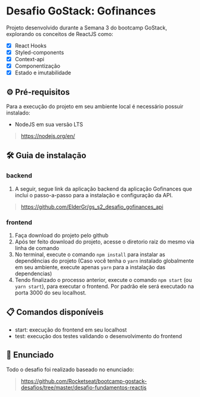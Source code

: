 # Desafio GoStack: Gofinances
Projeto desenvolvido durante a Semana 3 do bootcamp GoStack, explorando os conceitos de ReactJS como:
- [x] React Hooks
- [x] Styled-components
- [x] Context-api
- [x] Componentização
- [x] Estado e imutabilidade

## ⚙ Pré-requisitos
Para a execução do projeto em seu ambiente local é necessário possuir instalado:

- NodeJS em sua versão LTS
> https://nodejs.org/en/

## 🛠 Guia de instalação

### backend
1. A seguir, segue link da aplicação backend da aplicação Gofinances que inclui o passo-a-passo para a instalação e configuração da API.
> https://github.com/ElderGr/gs_s2_desafio_gofinances_api

### frontend
1. Faça download do projeto pelo github
2. Após ter feito download do projeto, acesse o diretorio raiz do mesmo via linha de comando
3. No terminal, execute o comando `npm install` para instalar as dependências do projeto (Caso você tenha o `yarn` instalado globalmente em seu ambiente, execute apenas `yarn` para a instalação das dependencias)
4. Tendo finalizado o processo anterior, execute o comando `npm start` (ou `yarn start`), para executar o frontend. Por padrão ele será executado na porta 3000 do seu localhost.

## 📋 Comandos disponíveis
* start: execução do frontend em seu localhost
* test: execução dos testes validando o desenvolvimento do frontend

## 📙 Enunciado
Todo o desafio foi realizado baseado no enunciado:
> https://github.com/Rocketseat/bootcamp-gostack-desafios/tree/master/desafio-fundamentos-reactjs
